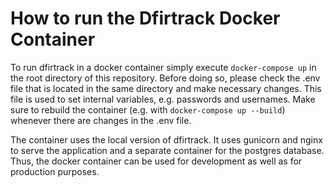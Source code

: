 # How to run the Dfirtrack Docker Container

To run dfirtrack in a docker container simply execute `docker-compose up` in the root directory of this repository. Before doing so, please check the .env file that is located in the same directory and make necessary changes. This file is used to set internal variables, e.g. passwords and usernames. Make sure to rebuild the container (e.g. with `docker-compose up --build`) whenever there are changes in the .env file.

The container uses the local version of dfirtrack. It uses gunicorn and nginx to serve the application and a separate container for the postgres database. Thus, the docker container can be used for development as well as for production purposes.

